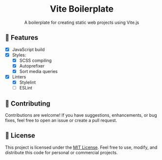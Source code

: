 <div align="center">
<h1>Vite Boilerplate</h1>
A boilerplate for creating static web projects using Vite.js
</div>

## 🎉 Features

- [x] JavaScript build
- [x] Styles:
  - [x] SCSS compiling
  - [x] Autoprefixer
  - [x] Sort media queries
- [x] Linters
  - [x] Stylelint
  - [ ] ESLint

## 👥 Contributing

Contributions are welcome! If you have suggestions, enhancements, or bug fixes, feel free to open an issue or create a pull request.

## 📄 License

This project is licensed under the [MIT License](/LICENSE). Feel free to use, modify, and distribute this code for personal or commercial projects.
